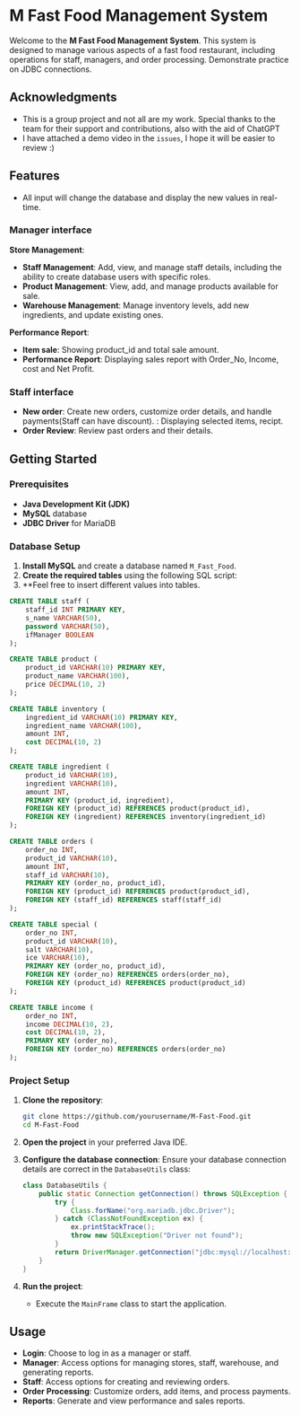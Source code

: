 # M Fast Food Management System

Welcome to the **M Fast Food Management System**. This system is designed to manage various aspects of a fast food restaurant, including operations for staff, managers, and order processing.
Demonstrate practice on JDBC connections.

## Acknowledgments
- This is a group project and not all are my work. Special thanks to the team for their support and contributions, also with the aid of ChatGPT
- I have attached a demo video in the `issues`, I hope it will be easier to review :)

## Features
- All input will change the database and display the new values in real-time.
### Manager interface
**Store Management**:
- **Staff Management**: Add, view, and manage staff details, including the ability to create database users with specific roles.
- **Product Management**: View, add, and manage products available for sale.
- **Warehouse Management**: Manage inventory levels, add new ingredients, and update existing ones.

**Performance Report**:
- **Item sale**: Showing product_id and total sale amount.
- **Performance Report**: Displaying sales report with Order_No, Income, cost and Net Profit.

### Staff interface
- **New order**: Create new orders, customize order details, and handle payments(Staff can have discount).
               : Displaying selected items, recipt.
- **Order Review**: Review past orders and their details.

## Getting Started

### Prerequisites

- **Java Development Kit (JDK)**
- **MySQL** database
- **JDBC Driver** for MariaDB

### Database Setup

1. **Install MySQL** and create a database named `M_Fast_Food`.
2. **Create the required tables** using the following SQL script:
3. **Feel free to insert different values into tables.

```sql
CREATE TABLE staff (
    staff_id INT PRIMARY KEY,
    s_name VARCHAR(50),
    password VARCHAR(50),
    ifManager BOOLEAN
);

CREATE TABLE product (
    product_id VARCHAR(10) PRIMARY KEY,
    product_name VARCHAR(100),
    price DECIMAL(10, 2)
);

CREATE TABLE inventory (
    ingredient_id VARCHAR(10) PRIMARY KEY,
    ingredient_name VARCHAR(100),
    amount INT,
    cost DECIMAL(10, 2)
);

CREATE TABLE ingredient (
    product_id VARCHAR(10),
    ingredient VARCHAR(10),
    amount INT,
    PRIMARY KEY (product_id, ingredient),
    FOREIGN KEY (product_id) REFERENCES product(product_id),
    FOREIGN KEY (ingredient) REFERENCES inventory(ingredient_id)
);

CREATE TABLE orders (
    order_no INT,
    product_id VARCHAR(10),
    amount INT,
    staff_id VARCHAR(10),
    PRIMARY KEY (order_no, product_id),
    FOREIGN KEY (product_id) REFERENCES product(product_id),
    FOREIGN KEY (staff_id) REFERENCES staff(staff_id)
);

CREATE TABLE special (
    order_no INT,
    product_id VARCHAR(10),
    salt VARCHAR(10),
    ice VARCHAR(10),
    PRIMARY KEY (order_no, product_id),
    FOREIGN KEY (order_no) REFERENCES orders(order_no),
    FOREIGN KEY (product_id) REFERENCES product(product_id)
);

CREATE TABLE income (
    order_no INT,
    income DECIMAL(10, 2),
    cost DECIMAL(10, 2),
    PRIMARY KEY (order_no),
    FOREIGN KEY (order_no) REFERENCES orders(order_no)
);
```

### Project Setup
1. **Clone the repository**:
   ```bash
   git clone https://github.com/yourusername/M-Fast-Food.git
   cd M-Fast-Food
   ```

2. **Open the project** in your preferred Java IDE.

3. **Configure the database connection**:
   Ensure your database connection details are correct in the `DatabaseUtils` class:
   ```java
   class DatabaseUtils {
       public static Connection getConnection() throws SQLException {
           try {
               Class.forName("org.mariadb.jdbc.Driver");
           } catch (ClassNotFoundException ex) {
               ex.printStackTrace();
               throw new SQLException("Driver not found");
           }
           return DriverManager.getConnection("jdbc:mysql://localhost:3306/M_Fast_Food", "root", ""); // Update with your DB details
       }
   }
   ```

4. **Run the project**:
   - Execute the `MainFrame` class to start the application.

## Usage
- **Login**: Choose to log in as a manager or staff.
- **Manager**: Access options for managing stores, staff, warehouse, and generating reports.
- **Staff**: Access options for creating and reviewing orders.
- **Order Processing**: Customize orders, add items, and process payments.
- **Reports**: Generate and view performance and sales reports.


